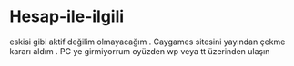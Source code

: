 # Hesap-ile-ilgili
eskisi gibi aktif değilim olmayacağım . Caygames sitesini yayından çekme kararı aldım . PC ye girmiyorrum oyüzden wp veya tt üzerinden ulaşın 
